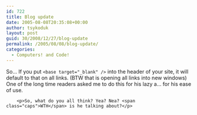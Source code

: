 ```yaml
---
id: 722
title: Blog update
date: 2005-08-08T20:35:08+00:00
author: tsykoduk
layout: post
guid: 30/2008/12/27/blog-update
permalink: /2005/08/08/blog-update/
categories:
  - Computers! and Code!
---
```

<p>So... If you put <code>&lt;base target="_blank" /&gt;</code> into the header of your site, it will default to that on all links. (BTW that is opening all links into new windows) One of the long time readers asked me to do this for his lazy a... for his ease of use.</p>


		<p>So, what do you all think? Yea? Nea? <span class="caps">WTH</span> is he talking about?</p>